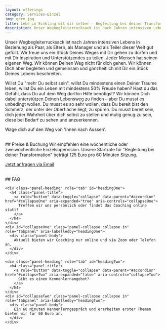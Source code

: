 ```yaml
---
layout: offerings
category: Services-Einzel
img: germ.jpg
title: Lebe im Einklang mit dir selber - Begleitung bei deiner Transformation
description: Unser Wegbegleiterrucksack ist nach Jahren intensiven Lebens in Beziehung als Paar, als Eltern, als Manager und als Teiler dieser Welt gut gefüllt. Wir freue uns ein Stück Deines Weges mit Dir gehen zu dürfen und mit Dir Inspiration und Unterstützendes zu teilen.
---
```


Unser Wegbegleiterrucksack ist nach Jahren intensiven Lebens in Beziehung als Paar, als Eltern, als Manager und als Teiler dieser Welt gut gefüllt. Wir freue uns ein Stück Deines Weges mit Dir gehen zu dürfen und mit Dir Inspiration und Unterstützendes zu teilen. Jeder Mensch hat seinen eigenen Weg. Wir können Deinen Weg nicht für dich gehen. Wir können Dich aber begleiten und gemeinsam und ganzheitlich mit Dir ein Stück Deines Lebens beschreiten.

Willst Du "mehr Du selbst sein", willst Du mindestens einen Deiner Träume leben, willst Du ein Leben mit mindestens 50% Freude haben? Hast du das Gefühl, dass Du auf dem Weg dorthin Hilfe benötigst? Wir können Dich dabei unterstützen Deinen Lebensweg zu finden – aber Du musst es unbedingt wollen. Du musst es so sehr wollen, dass Du bereit bist den Schmerz, der unter der Oberfläche liegt, zu spüren. Du musst bereit sein, dich jeder Wahrheit über dich selbst zu stellen und mutig genug zu sein, diese bei Bedarf zu sehen und anzuerkennen.

Wage dich auf den Weg von 'Innen nach Aussen'.

<br>
## Preise & Buchung
Wir empfehlen eine wöchentliche oder zweiwöchentliche Einzelsupervision. Unsere Startrate
für "Begleitung bei deiner Transformation" beträgt 125 Euro pro 60 Minuten Sitzung.

<a href="mailto:{{ site.email }}" target="_blank" class="btn btn-primary">Jetzt anfragen via Email</a>


<br>
## FAQ
<div class="panel-group" id="accordion" role="tablist" aria-multiselectable="true">

  <div class="panel panel-default">

    <div class="panel-heading" role="tab" id="headingOne">
      <h4 class="panel-title">
        <a role="button" data-toggle="collapse" data-parent="#accordion" href="#collapseOne" aria-expanded="true" aria-controls="collapseOne">
          Treffen wir uns persönlich oder findet das Coaching online statt?
        </a>
      </h4>
    </div>
    <div id="collapseOne" class="panel-collapse collapse in" role="tabpanel" aria-labelledby="headingOne">
      <div class="panel-body">
        Aktuell bieten wir Coaching nur online und via Zoom oder Telefon an.
      </div>
    </div>

    <div class="panel-heading" role="tab" id="headingTwo">
      <h4 class="panel-title">
        <a role="button" data-toggle="collapse" data-parent="#accordion" href="#collapseTwo" aria-expanded="false" aria-controls="collapseTwo">
          Gibt es einen Kennenlernangebot?
        </a>
      </h4>
    </div>
    <div id="collapseTwo" class="panel-collapse collapse in" role="tabpanel" aria-labelledby="headingTwo">
      <div class="panel-body">
        Ein 60 Minuten Kennenlerngespräch und erarbeiten erster Themen bieten wir für 60 Euro an.
      </div>
    </div>

  </div>

  </div>


<!--

  Living in peace with yourself

  Do you want to be more yourself, do you want to live at least one of your dreams, do you want to have a live with at least 50 % joy and do you have the feeling you need help going there?
  We can support you in finding your path in life - but you really need to want it.
  You need to want it so much that you are willing to feel the pain that is underneath the surface, that you are willing to face every truth about yourself and be brave enough to let it be seen when necessary.


-->
